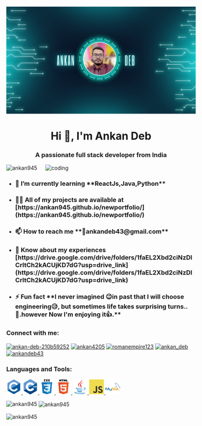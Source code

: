 ![logo](https://github.com/ankan945/ankan945/blob/main/Neon%20Green%20Gaming%20Channel%20YouTube%20Banner.png)
<h1 align="center">Hi 👋, I'm Ankan Deb</h1>
<h3 align="center">A passionate full stack developer from India</h3>

<img align="right" alt="coding" width="400" src="https://camo.githubusercontent.com/c1dcb74cc1c1835b1d716f5051499a2814c683c806b15f04b0eba492863703e9/68747470733a2f2f63646e2e6472696262626c652e636f6d2f75736572732f3733303730332f73637265656e73686f74732f363538313234332f6176656e746f2e676966">

<p align="left"> <img src="https://komarev.com/ghpvc/?username=ankan945&label=Profile%20views&color=0e75b6&style=flat" alt="ankan945" /> </p>

- <h3> 🌱 I’m currently learning **ReactJs,Java,Python**</h3>

- <h3>👨‍💻 All of my projects are available at [https://ankan945.github.io/newportfolio/](https://ankan945.github.io/newportfolio/)</h3>

- <h3>📫 How to reach me **📧ankandeb43@gmail.com**</h3>

- <h3>📄 Know about my experiences [https://drive.google.com/drive/folders/1faEL2Xbd2ciNzDlCrltCh2kACUjKD7dG?usp=drive_link](https://drive.google.com/drive/folders/1faEL2Xbd2ciNzDlCrltCh2kACUjKD7dG?usp=drive_link)</h3>

- <h3>⚡ Fun fact **I never imagined 😉in past that I will choose engineering😥, but sometimes life takes surprising turns..🥳.however Now I'm enjoying it👍.**</h3>

<h3 align="left">Connect with me:</h3>
<p align="left">
<a href="https://linkedin.com/in/ankan-deb-210b59252" target="blank"><img align="center" src="https://raw.githubusercontent.com/rahuldkjain/github-profile-readme-generator/master/src/images/icons/Social/linked-in-alt.svg" alt="ankan-deb-210b59252" height="30" width="40" /></a>
<a href="https://instagram.com/ankan4205" target="blank"><img align="center" src="https://raw.githubusercontent.com/rahuldkjain/github-profile-readme-generator/master/src/images/icons/Social/instagram.svg" alt="ankan4205" height="30" width="40" /></a>
<a href="https://www.codechef.com/users/romanempire123" target="blank"><img align="center" src="https://cdn.jsdelivr.net/npm/simple-icons@3.1.0/icons/codechef.svg" alt="romanempire123" height="30" width="40" /></a>
<a href="https://www.leetcode.com/ankan_deb" target="blank"><img align="center" src="https://raw.githubusercontent.com/rahuldkjain/github-profile-readme-generator/master/src/images/icons/Social/leet-code.svg" alt="ankan_deb" height="30" width="40" /></a>
<a href="https://auth.geeksforgeeks.org/user/ankandeb43" target="blank"><img align="center" src="https://raw.githubusercontent.com/rahuldkjain/github-profile-readme-generator/master/src/images/icons/Social/geeks-for-geeks.svg" alt="ankandeb43" height="30" width="40" /></a>
</p>

<h3 align="left">Languages and Tools:</h3>
<p align="left"> <a href="https://www.cprogramming.com/" target="_blank" rel="noreferrer"> <img src="https://raw.githubusercontent.com/devicons/devicon/master/icons/c/c-original.svg" alt="c" width="40" height="40"/> </a> <a href="https://www.w3schools.com/cpp/" target="_blank" rel="noreferrer"> <img src="https://raw.githubusercontent.com/devicons/devicon/master/icons/cplusplus/cplusplus-original.svg" alt="cplusplus" width="40" height="40"/> </a> <a href="https://www.w3schools.com/css/" target="_blank" rel="noreferrer"> <img src="https://raw.githubusercontent.com/devicons/devicon/master/icons/css3/css3-original-wordmark.svg" alt="css3" width="40" height="40"/> </a> <a href="https://www.w3.org/html/" target="_blank" rel="noreferrer"> <img src="https://raw.githubusercontent.com/devicons/devicon/master/icons/html5/html5-original-wordmark.svg" alt="html5" width="40" height="40"/> </a> <a href="https://www.java.com" target="_blank" rel="noreferrer"> <img src="https://raw.githubusercontent.com/devicons/devicon/master/icons/java/java-original.svg" alt="java" width="40" height="40"/> </a> <a href="https://developer.mozilla.org/en-US/docs/Web/JavaScript" target="_blank" rel="noreferrer"> <img src="https://raw.githubusercontent.com/devicons/devicon/master/icons/javascript/javascript-original.svg" alt="javascript" width="40" height="40"/> </a> <a href="https://www.mysql.com/" target="_blank" rel="noreferrer"> <img src="https://raw.githubusercontent.com/devicons/devicon/master/icons/mysql/mysql-original-wordmark.svg" alt="mysql" width="40" height="40"/> </a> </p>

<p><img align="left" src="https://github-readme-stats.vercel.app/api/top-langs?username=ankan945&show_icons=true&locale=en&layout=compact" alt="ankan945" /></p>

<p>&nbsp;<img align="center" src="https://github-readme-stats.vercel.app/api?username=ankan945&show_icons=true&locale=en" alt="ankan945" /></p>

<p><img align="center" src="https://github-readme-streak-stats.herokuapp.com/?user=ankan945&" alt="ankan945" /></p>


